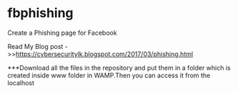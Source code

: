 # fbphishing
Create a Phishing page for Facebook


Read My Blog post ->>https://cybersecuritylk.blogspot.com/2017/03/phishing.html


***Download all the files in the repository and put them in a folder which is created inside www folder in WAMP.Then you can access it from the localhost
